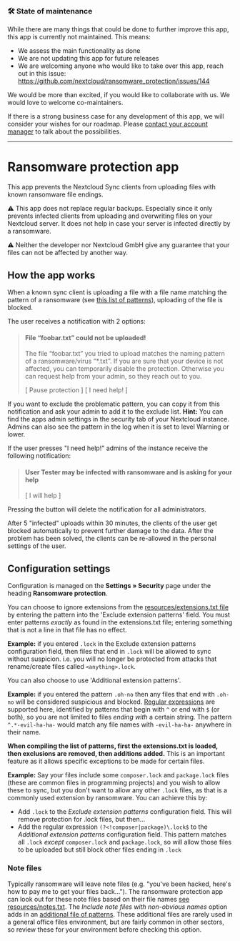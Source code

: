 ### **🛠️ State of maintenance**

While there are many things that could be done to further improve this app, this app is currently not maintained. This means:

- We assess the main functionality as done
- We are not updating this app for future releases
- We are welcoming anyone who would like to take over this app, reach out in this issue: https://github.com/nextcloud/ransomware_protection/issues/144

We would be more than excited, if you would like to collaborate with us. We would love to welcome co-maintainers.

If there is a strong business case for any development of this app, we will consider your wishes for our roadmap. Please [contact your account manager](https://nextcloud.com/enterprise/) to talk about the possibilities.

---

# Ransomware protection app

This app prevents the Nextcloud Sync clients from uploading files with known ransomware file endings.

⚠️ This app does not replace regular backups. Especially since it only prevents infected clients from uploading and overwriting files on your Nextcloud server. It does not help in case your server is infected directly by a ransomware.

⚠️ Neither the developer nor Nextcloud GmbH give any guarantee that your files can not be affected by another way.

## How the app works

When a known sync client is uploading a file with a file name matching the pattern of a ransomware (see [this list of patterns](resources/extensions.txt)), uploading of the file is blocked.

The user receives a notification with 2 options:

> #### File “foobar.txt” could not be uploaded!
>
> The file “foobar.txt” you tried to upload matches the naming pattern of a ransomware/virus “\*.txt”.
> If you are sure that your device is not affected, you can temporarily disable the protection.
> Otherwise you can request help from your admin, so they reach out to you.
>
> [ Pause protection ]  [ I need help! ]

If you want to exclude the problematic pattern, you can copy it from this notification and ask your admin to add it to the exclude list. **Hint:** You can find the apps admin settings in the security tab of your Nextcloud instance. Admins can also see the pattern in the log when it is set to level Warning or lower.

If the user presses "I need help!" admins of the instance receive the following notification:

>  #### User Tester may be infected with ransomware and is asking for your help
>  [ I will help ]

Pressing the button will delete the notification for all administrators.


After 5 "infected" uploads within 30 minutes, the clients of the user get blocked automatically to prevent further damage to the data. After the problem has been solved, the clients can be re-allowed in the personal settings of the user.

## Configuration settings

Configuration is managed on the **Settings » Security** page under the heading **Ransomware protection**.

You can choose to ignore extensions from the [resources/extensions.txt file](https://github.com/nextcloud/ransomware_protection/blob/master/resources/extensions.txt "Link to the latest version of this file on Github. This may differ from your locally installed version.") by entering the pattern into the 'Exclude extension patterns' field. You must enter patterns *exactly* as found in the extensions.txt file; entering something that is not a line in that file has no effect.

**Example:** if you entered `.lock` in the Exclude extension patterns configuration field, then files that end in `.lock` will be allowed to sync without suspicion. i.e. you will no longer be protected from attacks that rename/create files called `<anything>.lock`.

You can also choose to use 'Additional extension patterns'.

**Example:** if you entered the pattern `.oh-no` then any files that end with `.oh-no` will be considered suspicious and blocked. [Regular expressions](https://en.wikipedia.org/wiki/Regular_expression "Wikipedia's definition of regular expressions") are supported here, identified by patterns that begin with `^` or end with `$` (or both), so you are not limited to files *ending with* a certain string. The pattern `^.*-evil-ha-ha-` would match any file names with `-evil-ha-ha-` anywhere in their name.

**When compiling the list of patterns, first the extensions.txt is loaded, then exclusions are removed, then additions added.** This is an important feature as it allows specific exceptions to be made for certain files.

**Example:** Say your files include some `composer.lock` and `package.lock` files (these are common files in programming projects) and you wish to allow these to sync, but you don't want to allow any other `.lock` files, as that is a commonly used extension by ransomware. You can achieve this by:

- Add `.lock` to the *Exclude extension patterns* configuration field. This will remove protection for .lock files, but then...
- Add the regular expression `(?<!composer|package)\.lock$` to the *Additional extension patterns* configuration field. This pattern matches all `.lock` *except* `composer.lock` and `package.lock`, so will allow those files to be uploaded but still block other files ending in `.lock`

### Note files

Typically ransomware will leave note files (e.g. "you've been hacked, here's how to pay me to get your files back..."). The ransomware protection app can look out for these note files based on their file names [see resources/notes.txt](https://github.com/nextcloud/ransomware_protection/blob/master/resources/notes.txt). The *Include note files with non-obvious names* option adds in an [additional file of patterns](https://github.com/nextcloud/ransomware_protection/blob/master/resources/notes-biased.txt). These additional files are rarely used in a general office files environment, but are fairly common in other sectors, so review these for your environment before checking this option.

